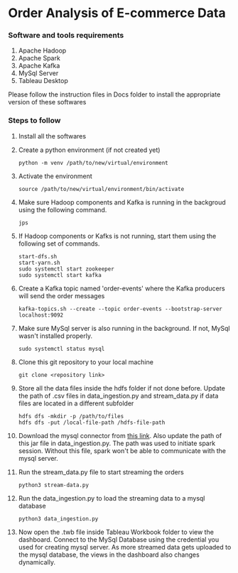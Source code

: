 # Order Analysis of E-commerce Data

### Software and tools requirements

1. Apache Hadoop
2. Apache Spark
3. Apache Kafka
4. MySql Server
5. Tableau Desktop

Please follow the instruction files in Docs folder to install the appropriate version of these softwares

### Steps to follow
1. Install all the softwares
2. Create a python environment (if not created yet)
   ``` 
   python -m venv /path/to/new/virtual/environment
   ```
3. Activate the environment
   ```
   source /path/to/new/virtual/environment/bin/activate
   ```
4. Make sure Hadoop components and Kafka is running in the backgroud using the following command.
   ```
   jps
   ```
5. If Hadoop components or Kafks is not running, start them using the following set of commands.
   ```
   start-dfs.sh
   start-yarn.sh
   sudo systemctl start zookeeper
   sudo systemctl start kafka
   ```
6. Create a Kafka topic named 'order-events' where the Kafka producers will send the order messages
   ```
   kafka-topics.sh --create --topic order-events --bootstrap-server localhost:9092
   ```
7. Make sure MySql server is also running in the background. If not, MySql wasn't installed properly.
   ```
   sudo systemctl status mysql
   ```
8. Clone this git repository to your local machine
   ```
   git clone <repository link>
   ```
9. Store all the data files inside the hdfs folder if not done before. Update the path of .csv files in data_ingestion.py and stream_data.py if data files are located in a different subfolder
   ```
   hdfs dfs -mkdir -p /path/to/files
   hdfs dfs -put /local-file-path /hdfs-file-path
   ```
10. Download the mysql connector from [this link](https://mvnrepository.com/artifact/mysql/mysql-connector-java). Also update the path of this jar file in data_ingestion.py. The path was used to initiate spark session. Without this file, spark won't be able to communicate with the mysql server.
    
11. Run the stream_data.py file to start streaming the orders
    ```
    python3 stream-data.py
    ```
12. Run the data_ingestion.py to load the streaming data to a mysql database
    ```
    python3 data_ingestion.py
    ```
13. Now open the .twb file inside Tableau Workbook folder to view the dashboard. Connect to the MySql Database using the credential you used for creating mysql server.
    As more streamed data gets uploaded to the mysql database, the views in the dashboard also changes dynamically.
